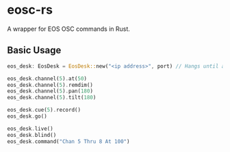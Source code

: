 # eosc-rs

A wrapper for EOS OSC commands in Rust.

## Basic Usage

```rs
eos_desk: EosDesk = EosDesk::new("<ip address>", port) // Hangs until a ping is returned, or returns None at timeout

eos_desk.channel(5).at(50)
eos_desk.channel(5).remdim()
eos_desk.channel(5).pan(180)
eos_desk.channel(5).tilt(180)

eos_desk.cue(5).record()
eos_desk.go()

eos_desk.live()
eos_desk.blind()
eos_desk.command("Chan 5 Thru 8 At 100")


```
